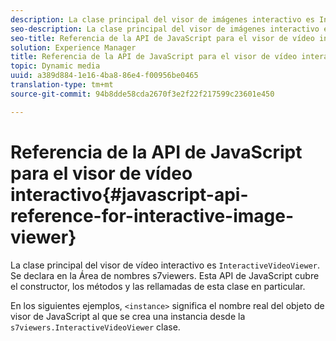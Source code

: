 ```yaml
---
description: La clase principal del visor de imágenes interactivo es InteractiveVideoViewer. Se declara en la Área de nombres s7viewers. Esta API de JavaScript cubre el constructor, los métodos y las rellamadas de esta clase en particular.
seo-description: La clase principal del visor de imágenes interactivo es InteractiveVideoViewer. Se declara en la Área de nombres s7viewers. Esta API de JavaScript cubre el constructor, los métodos y las rellamadas de esta clase en particular.
seo-title: Referencia de la API de JavaScript para el visor de vídeo interactivo
solution: Experience Manager
title: Referencia de la API de JavaScript para el visor de vídeo interactivo
topic: Dynamic media
uuid: a389d884-1e16-4ba8-86e4-f00956be0465
translation-type: tm+mt
source-git-commit: 94b8dde58cda2670f3e2f22f217599c23601e450

---
```



# Referencia de la API de JavaScript para el visor de vídeo interactivo{#javascript-api-reference-for-interactive-image-viewer}

La clase principal del visor de vídeo interactivo es `InteractiveVideoViewer`. Se declara en la Área de nombres s7viewers. Esta API de JavaScript cubre el constructor, los métodos y las rellamadas de esta clase en particular.

En los siguientes ejemplos, `<instance>` significa el nombre real del objeto de visor de JavaScript al que se crea una instancia desde la `s7viewers.InteractiveVideoViewer` clase.
